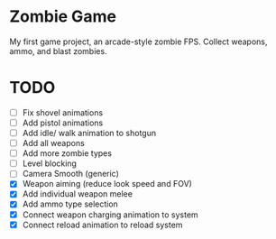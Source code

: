 # Zombie Game

My first game project, an arcade-style zombie FPS. Collect weapons, ammo, and blast zombies.

# TODO

- [ ] Fix shovel animations
- [ ] Add pistol animations
- [ ] Add idle/ walk animation to shotgun
- [ ] Add all weapons
- [ ] Add more zombie types
- [ ] Level blocking
- [ ] Camera Smooth (generic)
- [X] Weapon aiming (reduce look speed and FOV)
- [X] Add individual weapon melee
- [X] Add ammo type selection
- [X] Connect weapon charging animation to system
- [X] Connect reload animation to reload system
